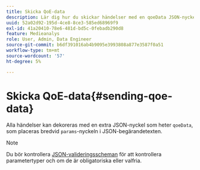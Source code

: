 ```yaml
---
title: Skicka QoE-data
description: Lär dig hur du skickar händelser med en qoeData JSON-nyckel.
uuid: 52a02d92-195d-4ce8-8ce3-585ed68969f9
exl-id: 41a20410-78e6-481d-bd5c-0febadb290d8
feature: Medieanalys
role: User, Admin, Data Engineer
source-git-commit: b6df391016ab4b9095e3993808a877e3587f0a51
workflow-type: tm+mt
source-wordcount: '57'
ht-degree: 5%

---
```


# Skicka QoE-data{#sending-qoe-data}

Alla händelser kan dekoreras med en extra JSON-nyckel som heter `qoeData`, som placeras bredvid `params`-nyckeln i JSON-begärandetexten.

>[!NOTE]
>
>Du bör kontrollera [JSON-valideringsscheman](/help/media-collection-api/mc-api-impl/mc-api-validate-reqs.md) för att kontrollera parametertyper och om de är obligatoriska eller valfria.
